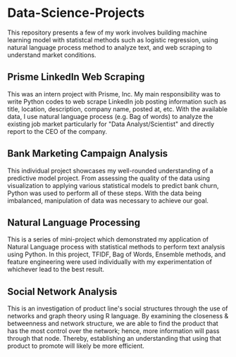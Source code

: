 # Data-Science-Projects

This repository presents a few of my work involves building machine learning model with statistcal methods such as logistic regression, using natural language process method to analyze text, and web scraping to understand market conditions. 

## Prisme LinkedIn Web Scraping 
This was an intern project with Prisme, Inc. My main responsibility was to write Python codes to web scrape LinkedIn job posting information such as title, location, description, company name, posted at, etc. With the available data, I use natural language process (e.g. Bag of words) to analyze the existing job market particularly for "Data Analyst/Scientist" and directly report to the CEO of the company. 

## Bank Marketing Campaign Analysis 
This individual project showcases my well-rounded understanding of a predictive model project. From assessing the quality of the data using visualization to applying various statistical models to predict bank churn, Python was used to perform all of these steps. With the data being imbalanced, manipulation of data was necessary to achieve our goal. 

## Natural Language Processing
This is a series of mini-project which demonstrated my application of Natural Language process with statistical methods to perform text analysis using Python. In this project, TFIDF, Bag of Words, Ensemble methods, and feature engineering were used individually with my experimentation of whichever lead to the best result. 

## Social Network Analysis 
This is an investigation of product line's social structures through the use of networks and graph theory using R language. By examining the closeness & betweenness and network structure, we are able to find the product that has the most control over the network; hence, more information will pass through that node. Thereby, establishing an understanding that using that product to promote will likely be more efficient. 

